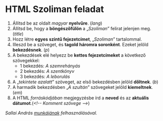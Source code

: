 # HTML Szoliman feladat
1. Állítsd be az oldalt *magyar* **nyelvűre**. (*lang*)
2. Állítsd be, hogy a **böngészőfülön** a „*Szoliman*” felirat jelenjen meg. (*title*)
3. Hozz létre **egyes szintű fejezetcímet**, „*Szoliman*” tartalommal.
4. Illeszd be a szöveget, és **tagold háromra soronként**. Ezeket jelöld **bekezdésnek**. (*p*)
5. A bekezdések elé helyezz be **kettes fejezetcímeket** a következő szövegekkel:
    - 1 bekezdés: *A szemrehányás*
    - 2 bekezdés: *A szentkönyv*
    - 3 bekezdés: *A leborulás*
6. A „*tekintete azalatt*” szöveget, az első bekezdésben jelöld **dőltnek**. (*b*)
7. A harmadik bekezdésben „*A szultán*” szövegeket jelöld **kiemeltnek**. (*em*)
8. A HTML *forráskódjában* megjegyzésbe írd a **neved** és az **aktuális dátumot**.(*\<!-- Komment szövege -->*)

*Sallai András [munkájának](https://szit.hu/doku.php?id=oktatas:web:html:html_feladatok) felhasználásával.*
